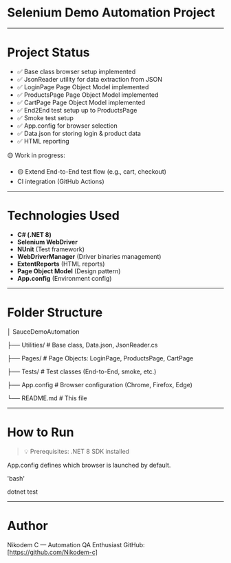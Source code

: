 ﻿# Selenium Demo Automation Project

---

# Project Status

- ✅ Base class browser setup implemented
- ✅ JsonReader utility for data extraction from JSON
- ✅ LoginPage Page Object Model implemented
- ✅ ProductsPage Page Object Model implemented
- ✅ CartPage Page Object Model implemented
- ✅ End2End test setup up to ProductsPage
- ✅ Smoke test setup
- ✅ App.config for browser selection
- ✅ Data.json for storing login & product data
- ✅ HTML reporting

🟡 Work in progress:
- 🟡 Extend End-to-End test flow (e.g., cart, checkout)
- CI integration (GitHub Actions)

---

# Technologies Used

- **C# (.NET 8)**
- **Selenium WebDriver**
- **NUnit** (Test framework)
- **WebDriverManager** (Driver binaries management)
- **ExtentReports** (HTML reports)
- **Page Object Model** (Design pattern)
- **App.config** (Environment config)

---

# Folder Structure
│ SauceDemoAutomation

├── Utilities/ # Base class, Data.json, JsonReader.cs

├── Pages/ # Page Objects: LoginPage, ProductsPage, CartPage

├── Tests/ # Test classes (End-to-End, smoke, etc.)

├── App.config # Browser configuration (Chrome, Firefox, Edge)

└── README.md # This file

---

# How to Run

> 💡 Prerequisites: .NET 8 SDK installed

App.config defines which browser is launched by default.

'bash'

dotnet test

---

# Author
Nikodem C — Automation QA Enthusiast
GitHub: [https://github.com/Nikodem-c]
